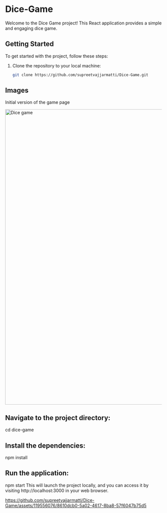 # Dice-Game
Welcome to the Dice Game project! This React application provides a simple and engaging dice game.

## Getting Started

To get started with the project, follow these steps:

1. Clone the repository to your local machine:

   ```bash
   git clone https://github.com/supreetvajjarmatti/Dice-Game.git

## Images

Initial version of the game page


<img width="947" alt="Dice game" src="https://github.com/supreetvajjarmatti/Dice-Game/assets/119556076/8610dcb0-5a02-4617-8ba8-57f6047b75d5">


## Navigate to the project directory:

cd dice-game

## Install the dependencies:

npm install

## Run the application:

npm start
This will launch the project locally, and you can access it by visiting http://localhost:3000 in your web browser.


https://github.com/supreetvajjarmatti/Dice-Game/assets/119556076/8610dcb0-5a02-4617-8ba8-57f6047b75d5


